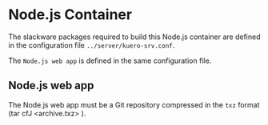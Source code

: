 # Node.js Container

The slackware packages required to build this Node.js container are defined in the configuration file `../server/kuero-srv.conf`.

The `Node.js web app` is defined in the same configuration file.


## Node.js web app

The Node.js web app must be a Git repository compressed in the `txz` format (tar cfJ <archive.txz> <files>).
